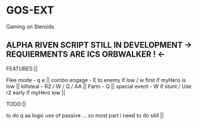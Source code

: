 # GOS-EXT
Gaming on Steroids

ALPHA RIVEN SCRIPT STILL IN DEVELOPMENT
 -> REQUIERMENTS ARE ICS ORBWALKER ! <-
-------------------------------------------------
FEATURES:||

Flee mode - q e ||
combo engage - E to enemy if low / w first if myHero is low ||
killsteal - R2 / W / Q / AA ||
Farm - Q ||
special event - W if stunt / Use r2 early if myHero low ||

TODO:||

to do q aa logic use of passive ... so most part i need to do still  ||

